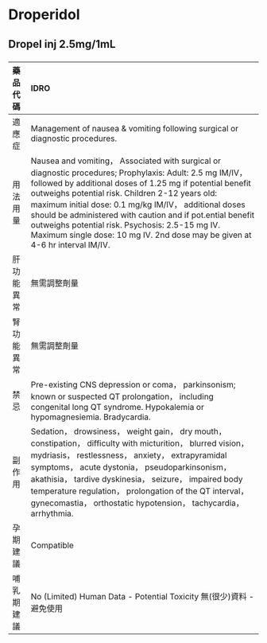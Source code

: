 # Droperidol

## Dropel inj 2.5mg/1mL

##### 

| 藥品代碼   | IDRO                                                                                                                                                                                                                                                                                                                                                                                                                                                                                 |
|:-----------|:-------------------------------------------------------------------------------------------------------------------------------------------------------------------------------------------------------------------------------------------------------------------------------------------------------------------------------------------------------------------------------------------------------------------------------------------------------------------------------------|
| 適應症     | Management of nausea & vomiting following surgical or diagnostic procedures.                                                                                                                                                                                                                                                                                                                                                                                                         |
| 用法用量   | Nausea and vomiting， Associated with surgical or diagnostic procedures; Prophylaxis: Adult: 2.5 mg IM/IV， followed by additional doses of 1.25 mg if potential benefit outweighs potential risk. Children 2-12 years old: maximum initial dose: 0.1 mg/kg IM/IV， additional doses should be administered with caution and if pot.ential benefit outweighs potential risk. Psychosis: 2.5-15 mg IV. Maximum single dose: 10 mg IV. 2nd dose may be given at 4-6 hr interval IM/IV. |
| 肝功能異常 | 無需調整劑量                                                                                                                                                                                                                                                                                                                                                                                                                                                                         |
| 腎功能異常 | 無需調整劑量                                                                                                                                                                                                                                                                                                                                                                                                                                                                         |
| 禁忌       | Pre-existing CNS depression or coma， parkinsonism; known or suspected QT prolongation， including congenital long QT syndrome. Hypokalemia or hypomagnesiemia. Bradycardia.                                                                                                                                                                                                                                                                                                         |
| 副作用     | Sedation， drowsiness， weight gain， dry mouth， constipation， difficulty with micturition， blurred vision， mydriasis， restlessness， anxiety， extrapyramidal symptoms， acute dystonia， pseudoparkinsonism， akathisia， tardive dyskinesia， seizure， impaired body temperature regulation， prolongation of the QT interval， gynecomastia， orthostatic hypotension， tachycardia， arrhythmia.                                                                          |
| 孕期建議   | Compatible                                                                                                                                                                                                                                                                                                                                                                                                                                                                           |
| 哺乳期建議 | No (Limited) Human Data - Potential Toxicity 無(很少)資料 - 避免使用                                                                                                                                                                                                                                                                                                                                                                                                                 |

